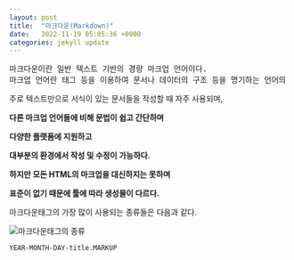 ```yaml
---
layout: post
title:  "마크다운(Markdown)"
date:   2022-11-19 05:05:36 +0900
categories: jekyll update
---
```

<pre>
마크다운이란 일반 텍스트 기반의 경량 마크업 언어이다.
마크업 언어란 태그 등을 이용하여 문서나 데이터의 구조 등을 명기하는 언어의 한 가지이다.
</pre>

주로 텍스트만으로 서식이 있는 문서들을 작성할 때 자주 사용되며,

**다른 마크업 언어들에 비해 문법이 쉽고 간단하며**

**다양한 플랫폼에 지원하고**

**대부분의 환경에서 작성 및 수정이 가능하다.**

**하지만 모든 HTML의 마크업을 대신하지는 못하며**

**표준이 없기 때문에 툴에 따라 생성물이 다르다.**

마크다운태그의 가장 많이 사용되는 종류들은 다음과 같다.

![마크다운태그의 종류]({{site.baseurl}}/assets/images/md.PNG)

`YEAR-MONTH-DAY-title.MARKUP`
